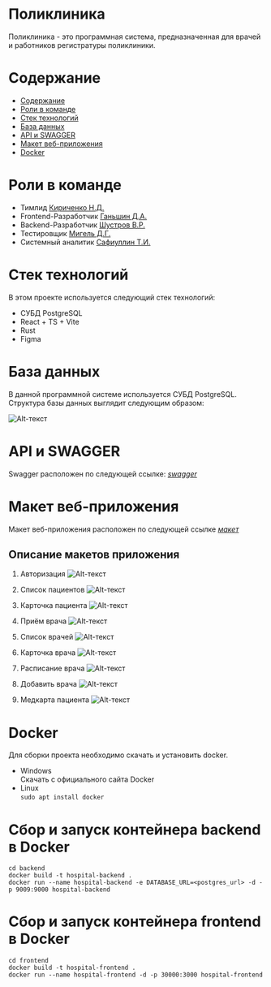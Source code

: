 # Поликлиника

Поликлиника - это программная система, предназначенная для врачей и работников регистратуры поликлиники.

# Содержание <a name="Содержание"></a>
* [Содержание](#Содержание)
* [Роли в команде](#Роли)
* [Стек технологий](#Стек)
* [База данных](#БДшка)
* [API и SWAGGER](#API_SWAGGER)
* [Макет веб-приложения](#Макет)
* [Docker](#Docker)

# Роли в команде <a name="Роли"></a>
* Тимлид [Кириченко Н.Д.](https://github.com/KirichenkoND)
* Frontend-Разработчик [Ганьшин Д.А.](https://github.com/Cooper-Farnsworth)
* Backend-Разработчик [Шустров В.Р.](https://github.com/ItsEthra)
* Тестировщик [Мигель Д.Г.](https://github.com/DooMiaN)
* Системный аналитик [Сафиуллин Т.И.](https://github.com/SafiullinT)

# Стек технологий <a name="Стек"></a>
В этом проекте используется следующий стек технологий:
* СУБД PostgreSQL
* React + TS + Vite
* Rust
* Figma

# База данных <a name="БДшка"></a>
В данной программной системе используется СУБД PostgreSQL.
Структура базы данных выглядит следующим образом:

![Alt-текст](img/100_database.jpg "Схема Базы данных")

# API и SWAGGER <a name="API_SWAGGER"></a>
Swagger расположен по следующей ссылке: [*swagger*](http://api.hospital.efbo.ru/swagger-ui/)

# Макет веб-приложения <a name="Макет"></a>
Макет веб-приложения расположен по следующей ссылке [*макет*](https://www.figma.com/file/0ZRSijy5h8b0xTVLDtl7Pj/%D0%9F%D0%BE%D0%BB%D0%B8%D0%BA%D0%BB%D0%B8%D0%BD%D0%B8%D0%BA%D0%B0?type=design&node-id=0-1&mode=design&t=rnU5u2QP7wvDrIpP-0)

## Описание макетов приложения
1. Авторизация
![Alt-текст](img/auth.png "Авторизация")

1. Список пациентов
![Alt-текст](img/2_pati.png "Список пациентов")

1. Карточка пациента
![Alt-текст](img/3_paticard.png "Карточка пациента")

1. Приём врача
![Alt-текст](img/4_pati_4.png "Приём")

1. Список врачей
![Alt-текст](img/5_vrach.png "Список врачей")

1. Карточка врача
![Alt-текст](img/6_vrach.png "Карточка врача")

1. Расписание врача
![Alt-текст](img/7_rasp.png "Расписание врача")

1. Добавить врача
![Alt-текст](img/8_add.png "Добавить врача")

1. Медкарта пациента
![Alt-текст](img/patient.png "Медкарта пациента")

# Docker <a name="Docker"></a>
Для сборки проекта необходимо скачать и установить docker. 
* Windows<br>Скачать с официального сайта Docker
* Linux<br>```sudo apt install docker```

# Сбор и запуск контейнера backend в Docker
```
cd backend
docker build -t hospital-backend .
docker run --name hospital-backend -e DATABASE_URL=<postgres_url> -d -p 9009:9000 hospital-backend
```

# Сбор и запуск контейнера frontend в Docker
```
cd frontend
docker build -t hospital-frontend .
docker run --name hospital-frontend -d -p 30000:3000 hospital-frontend
```